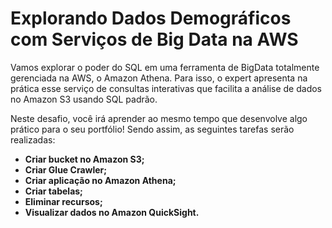 # Explorando Dados Demográficos com Serviços de Big Data na AWS

Vamos explorar o poder do SQL em uma ferramenta de BigData totalmente gerenciada na AWS, o Amazon Athena. Para isso, o expert apresenta na prática esse serviço de consultas interativas que facilita a análise de dados no Amazon S3 usando SQL padrão.

Neste desafio, você irá aprender ao mesmo tempo que desenvolve algo prático para o seu portfólio! Sendo assim, as seguintes tarefas serão realizadas:

* **Criar bucket no Amazon S3;**
* **Criar Glue Crawler;**
* **Criar aplicação no Amazon Athena;**
* **Criar tabelas;**
* **Eliminar recursos;**
* **Visualizar dados no Amazon QuickSight.**
